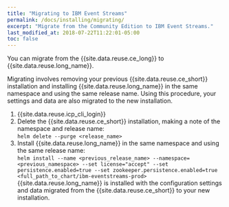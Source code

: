 ```yaml
---
title: "Migrating to IBM Event Streams"
permalink: /docs/installing/migrating/
excerpt: "Migrate from the Community Edition to IBM Event Streams."
last_modified_at: 2018-07-22T11:22:01-05:00
toc: false
---
```


You can migrate from the {{site.data.reuse.ce_long}} to {{site.data.reuse.long_name}}.

Migrating involves removing your previous {{site.data.reuse.ce_short}} installation and installing {{site.data.reuse.long_name}} in the same namespace and using the same release name. Using this procedure, your settings and data are also migrated to the new installation.

1. {{site.data.reuse.icp_cli_login}}
2. Delete the {{site.data.reuse.ce_short}} installation, making a note of the namespace and release name:<br /> `helm delete --purge <release_name>`
3. Install {{site.data.reuse.long_name}} in the same namespace and using the same release name: <br /> `helm install --name <previous_release_name> --namespace=<previous_namespace> --set license="accept" --set persistence.enabled=true --set zookeeper.persistence.enabled=true <full_path_to_chart/ibm-eventstreams-prod>`<br /> {{site.data.reuse.long_name}} is installed with the configuration settings and data migrated from the {{site.data.reuse.ce_short}} to your new installation.
